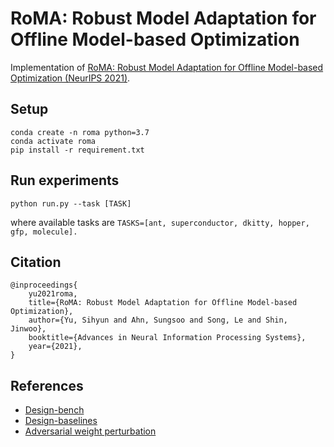 # RoMA: Robust Model Adaptation for Offline Model-based Optimization

Implementation of [RoMA: Robust Model Adaptation for Offline Model-based Optimization (NeurIPS 2021)](http://arxiv.org/abs/2110.14188).


## Setup
```
conda create -n roma python=3.7
conda activate roma
pip install -r requirement.txt
```

## Run experiments
```
python run.py --task [TASK]
```
where available tasks are `TASKS=[ant, superconductor, dkitty, hopper, gfp, molecule].`


## Citation
```
@inproceedings{
    yu2021roma,
    title={RoMA: Robust Model Adaptation for Offline Model-based Optimization},
    author={Yu, Sihyun and Ahn, Sungsoo and Song, Le and Shin, Jinwoo},
    booktitle={Advances in Neural Information Processing Systems},
    year={2021},
}
```


## References
- [Design-bench](https://github.com/brandontrabucco/design-bench)
- [Design-baselines](https://github.com/brandontrabucco/design-baselines)
- [Adversarial weight perturbation](https://github.com/csdongxian/AWP)
